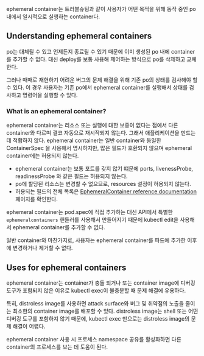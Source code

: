 ephemeral container는 트러블슈팅과 같이 사용자가 어떤 목적을 위해 동작 중인 po 내에서 일시적으로 실행하는 container다.

## Understanding ephemeral containers
po는 대체될 수 있고 언제든지 종료될 수 있기 때문에 이미 생성된 po 내에 container를 추가할 수 없다. 대신 deploy를 보통 사용해 제어하는 방식으로 po를 삭제하고 교체한다.

그러나 때때로 재현하기 어려운 버그의 문제 해결을 위해 기존 po의 상태를 검사해야 할 수 있다. 이 경우 사용자는 기존 po에서 ephemeral container를 실행해서 상태를 검사하고 명령어을 실행할 수 있다.

### What is an ephemeral container?
ephemeral container는 리소스 또는 실행에 대한 보증이 없다는 점에서 다른 container와 다르며 결코 자동으로 재시작되지 않는다. 그래서 애플리케이션을 만드는데 적합하지 않다. ephemeral container는 일반 container와 동일한 ContainerSpec 을 사용해서 명시하지만, 많은 필드가 호환되지 않으며 ephemeral container에는 허용되지 않는다.

- ephemeral container는 보통 포트를 갖지 않기 떄문에 ports, livenessProbe, readinessProbe 와 같은 필드는 허용되지 않는다.
- po에 할당된 리소스는 변경할 수 없으므로, resources 설정이 허용되지 않는다.
- 허용되는 필드의 전체 목록은 [EphemeralContainer reference documentation](https://kubernetes.io/docs/reference/generated/kubernetes-api/v1.25/#ephemeralcontainer-v1-core) 페이지를 확인한다.

ephemeral container는 pod.spec에 직접 추가하는 대신 API에서 특별한 `ephemeralcontainers` 핸들러를 사용해서 만들어지기 때문에 kubectl edit을 사용해서 ephemeral container를 추가할 수 없다.

일반 container와 마찬가지로, 사용자는 ephemeral container를 파드에 추가한 이후에 변경하거나 제거할 수 없다.

## Uses for ephemeral containers
ephemeral container는 container가 충돌 되거나 또는 container image에 디버깅 도구가 포함되지 않은 이유로 kubectl exec이 불충분할 때 문제 해결에 유용하다.

특히, distroless image를 사용하면 attack surface와 버그 및 취약점의 노출을 줄이는 최소한의 container image를 배포할 수 있다. distroless image는 shell 또는 어떤 디버깅 도구를 포함하지 않기 때문에, kubectl exec 만으로는 distroless image의 문제 해결이 어렵다.

ephemeral container 사용 시 프로세스 namespace 공유를 활성화하면 다른 container의 프로세스를 보는 데 도움이 된다.

